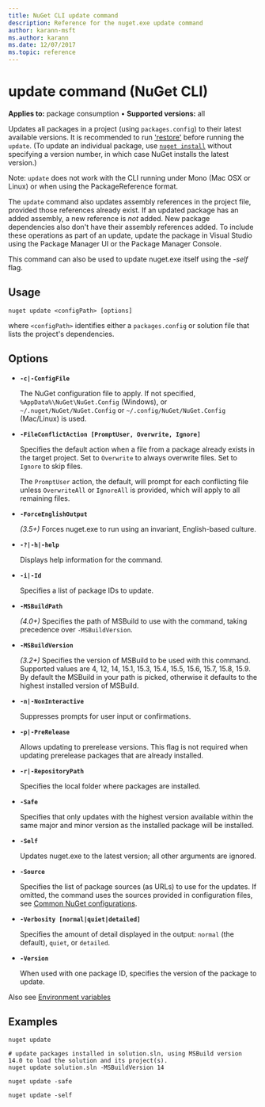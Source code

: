 ```yaml
---
title: NuGet CLI update command
description: Reference for the nuget.exe update command
author: karann-msft
ms.author: karann
ms.date: 12/07/2017
ms.topic: reference
---
```


# update command (NuGet CLI)

**Applies to:** package consumption &bullet; **Supported versions:** all

Updates all packages in a project (using `packages.config`) to their latest available versions. It is recommended to run ['restore'](cli-ref-restore.md) before running the `update`. (To update an individual package, use [`nuget install`](cli-ref-install.md) without specifying a version number, in which case NuGet installs the latest version.)

Note: `update` does not work with the CLI running under Mono (Mac OSX or Linux) or when using the PackageReference format.

The `update` command also updates assembly references in the project file, provided those references already exist. If an updated package has an added assembly, a new reference is *not* added. New package dependencies also don't have their assembly references added. To include these operations as part of an update, update the package in Visual Studio using the Package Manager UI or the Package Manager Console.

This command can also be used to update nuget.exe itself using the *-self* flag.

## Usage

```cli
nuget update <configPath> [options]
```

where `<configPath>` identifies either a `packages.config` or solution file that lists the project's dependencies.

## Options

- **`-c|-ConfigFile`**

  The NuGet configuration file to apply. If not specified, `%AppData%\NuGet\NuGet.Config` (Windows), or `~/.nuget/NuGet/NuGet.Config` or `~/.config/NuGet/NuGet.Config` (Mac/Linux) is used.

- **`-FileConflictAction [PromptUser, Overwrite, Ignore]`**

  Specifies the default action when a file from a package already exists in the target project. Set to `Overwrite` to always overwrite files. Set to `Ignore` to skip files.

  The `PromptUser` action, the default, will prompt for each conflicting file unless `OverwriteAll` or `IgnoreAll` is provided, which will apply to all remaining files.

- **`-ForceEnglishOutput`**

  *(3.5+)* Forces nuget.exe to run using an invariant, English-based culture.

- **`-?|-h|-help`**

  Displays help information for the command.

- **`-i|-Id`**

  Specifies a list of package IDs to update.

- **`-MSBuildPath`**

  *(4.0+)* Specifies the path of MSBuild to use with the command, taking precedence over `-MSBuildVersion`.

- **`-MSBuildVersion`**

  *(3.2+)* Specifies the version of MSBuild to be used with this command. Supported values are 4, 12, 14, 15.1, 15.3, 15.4, 15.5, 15.6, 15.7, 15.8, 15.9. By default the MSBuild in your path is picked, otherwise it defaults to the highest installed version of MSBuild.

- **`-n|-NonInteractive`**

  Suppresses prompts for user input or confirmations.

- **`-p|-PreRelease`**

  Allows updating to prerelease versions. This flag is not required when updating prerelease packages that are already installed.

- **`-r|-RepositoryPath`**

  Specifies the local folder where packages are installed.

- **`-Safe`**

  Specifies that only updates with the highest version available within the same major and minor version as the installed package will be installed.

- **`-Self`**

  Updates nuget.exe to the latest version; all other arguments are ignored.

- **`-Source`**

  Specifies the list of package sources (as URLs) to use for the updates. If omitted, the command uses the sources provided in configuration files, see [Common NuGet configurations](../../consume-packages/configuring-nuget-behavior.md).

- **`-Verbosity [normal|quiet|detailed]`**

  Specifies the amount of detail displayed in the output: `normal` (the default), `quiet`, or `detailed`.

- **`-Version`**

  When used with one package ID, specifies the version of the package to update.

Also see [Environment variables](cli-ref-environment-variables.md)

## Examples

```cli
nuget update

# update packages installed in solution.sln, using MSBuild version 14.0 to load the solution and its project(s).
nuget update solution.sln -MSBuildVersion 14

nuget update -safe

nuget update -self
```
